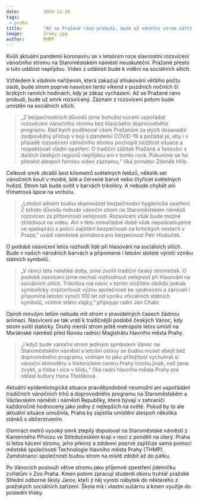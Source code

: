 ```yaml
---
date:         2020-11-26
tags:         
 - praha
title:        "Až se Pražané ráno probudí, bude už vánoční strom zářit. Noční rozsvícení bude na videu"
image: 	      2roky.jpg
author:       MHMP
---
```


Kvůli aktuální pandemii koronaviru se v letošním roce slavnostní rozsvícení vánočního stromu na Staroměstském náměstí neuskuteční. Pražané přesto o tuto událost nepřijdou. Video z události bude k vidění na sociálních sítích.

Vzhledem k vládním nařízením, která zakazují shlukování většího počtu osob, bude strom poprvé nasvícen tento víkend v pozdních nočních či brzkých ranních hodinách, kdy je zákaz vycházení. Až se Pražané ráno probudí, bude už smrk rozsvícený. Záznam z rozsvícení potom bude umístěn na sociálních sítích.

> „Z bezpečnostních důvodů jsme bohužel nuceni uspořádat rozsvěcení vánočního stromu bez klasického doprovodného programu. Rád bych poděkoval všem Pražanům za jejich dosavadní zodpovědný přístup v boji s pandemií COVID-19 a požádal je, aby i v případě rozsvěcení vánočního stromu pochopili složitost situace a respektovali vládní opatření. O tradiční zážitek Pražané a fanoušci z dalších českých regionů nepřijdou ani v tomto roce. Pokusíme se ho přenést alespoň formou video záznamu,“ říká primátor Zdeněk Hřib.

Celkově smrk zkrášlí šest kilometrů světelných řetězů, několik set vánočních koulí v modré, bílé a červené barvě nebo čtyřicet světelných hvězd. Strom tak bude svítit v barvách trikolóry. A nebude chybět ani třímetrová špice na vrcholu.

> „Letošní advent budou doprovázet bezpečnostní hygienická opatření. Z tohoto důvodu nebude vánoční strom na Staroměstském náměstí rozsvícen za přítomnosti veřejnosti. Rozsvícení však bude možné zhlédnout na videu. Ani v této mimořádné době však nepodceňujeme ve spolupráci s policií zajištění bezpečnosti na kritických místech v Praze," uvádí náměstek primátora pro bezpečnost Petr Hlubuček.

O podobě nasvícení letos rozhodli lidé při hlasování na sociálních sítích. Bude v našich národních barvách a připomene i letošní stoleté výročí vzniku státních symbolů.

> „V rámci této nelehké doby, jsme zvolili tradiční český stromeček. O podobě nasvícení jsme nechali rozhodnout veřejnost při hlasování na sociálních sítích. Trikolóra má navíc v tomto složitém období jednak symbolicky znázorňovat výzvu společnosti ke sjednocení a zároveň i připomíná letošní výročí 100 let od vzniku oficiálních státních symbolů, včetně státní vlajky,“ připojuje radní Jan Chabr.

Oproti minulým letům nebude mít strom v pravidelných časech žádnou animaci. Nasvícení se tak vrátí k tradičnější podobě českých Vánoc, kdy strom svítil staticky. Druhý menší strom ještě metropole letos umístí na Mariánské náměstí před Novou radnici Magistrátu hlavního města Prahy.

> „I když bude vánoční strom jediným symbolem Vánoc na Staroměstském náměstí a letošní oslavy se budou muset obejít bez doprovodného programu, vnímám to jako příležitost vychutnat si vánoční atmosféru v historickém centru Prahy trochu jinak, než jsme zvyklí, a třeba i více v klidu,“ říká radní hlavního města Prahy pro oblast kultury Hana Třeštíková.

Aktuální epidemiologická situace pravděpodobně neumožní ani uspořádání tradičních vánočních trhů a doprovodného programu na Staroměstském a Václavském náměstí i náměstí Republiky, které bývají v zahraničí každoročně hodnoceny jako jedny z nejlepších na světě. Pokud by to ale aktuální situace umožnila, Praha by zajistila umístění alespoň několika stánků s občerstvením.

Osmnáct metrů vysoký smrk ztepilý doputoval na Staroměstské náměstí z Kamenného Přívozu ve Středočeském kraji v noci z pondělí na úterý. Praha si letos kácení stromu, jeho převoz a zdobení poprvé zajišťuje sama pomocí městské společnosti Technologie hlavního města Prahy (THMP). Zaměstnanci společnosti budou strom na místě zdobit až do pátku.

Po Vánocích poslouží větve stromu jako příjemné zpestření jídelníčku zvířatům v Zoo Praha. Kmen potom zpracují studenti oboru truhlář pražské Střední odborné školy Jarov, kteří z něj vyrobí nábytek do některého z pražských sociálních zařízení. Škola má i vlastní sušárnu a kmen využije do poslední třísky.
